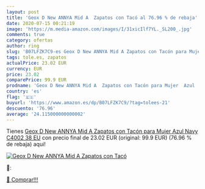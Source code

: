 ```yaml
---
layout: post
title: 'Geox D New ANNYA Mid A  Zapatos con Tacó al 76.96 % de rebaja'
date: 2020-07-15 00:21:19
image: 'https://m.media-amazon.com/images/I/31xicIlf7YL._SL200_.jpg'
comments: true
category: ofertas
author: ring
slug: 'B07LFZK7C9-es Geox D New ANNYA Mid A Zapatos con Tacón para Mujer Azul...'
tags: tole.es, zapatos
actualPrice: 23.02 EUR
currency: EUR
price: 23.02
comparePrice: 99.9 EUR
prodname: 'Geox D New ANNYA Mid A  Zapatos con Tacón para Mujer  Azul  Navy C4002   38 EU'
country: 'es'
flag: '🇪🇸'
buyurl: 'https://www.amazon.es/dp/B07LFZK7C9/?tag=tolees-21'
descuento: '76.96'
average: '24.115000000000002'
---
```


Tienes [Geox D New ANNYA Mid A  Zapatos con Tacón para Mujer  Azul  Navy C4002   38 EU](https://www.amazon.es/dp/B07LFZK7C9/?tag=tolees-21) con precio final de  23.02 EUR (original: 99.9 EUR) (76.96 %  de rebaja) aqui!

[![Geox D New ANNYA Mid A  Zapatos con Tacó](https://m.media-amazon.com/images/I/31xicIlf7YL._SL200_.jpg)](https://www.amazon.es/dp/B07LFZK7C9/?tag=tolees-21)

🔎:


[🛒 Comprar!!!](https://www.amazon.es/dp/B07LFZK7C9/?tag=tolees-21)
